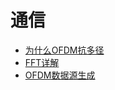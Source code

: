 # 通信

- [为什么OFDM抗多径](https://github.com/constant007/blog/blob/master/%E4%B8%BA%E4%BB%80%E4%B9%88OFDM%E6%8A%97%E5%A4%9A%E5%BE%84.md)
- [FFT详解](https://github.com/constant007/blog/blob/master/FFT%E8%AF%A6%E8%A7%A3.md)
- [OFDM数据源生成](https://github.com/constant007/blog/blob/master/OFDM%E6%95%B0%E6%8D%AE%E6%BA%90%E7%94%9F%E6%88%90.md)
